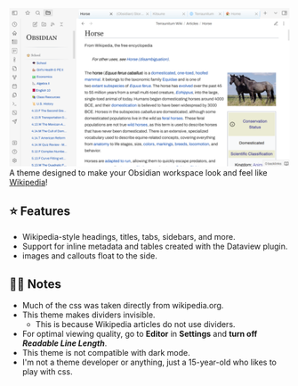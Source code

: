 ![](assets/horse-demo.png)
A theme designed to make your Obsidian workspace look and feel like [Wikipedia](wikipedia.org)! 

## ⭐ Features
- Wikipedia-style headings, titles, tabs, sidebars, and more.
- Support for inline metadata and tables created with the Dataview plugin.
- images and callouts float to the side.

## ☝🏽 Notes
- Much of the css was taken directly from wikipedia.org.
- This theme makes dividers invisible. 
  - This is because Wikipedia articles do not use dividers. 
- For optimal viewing quality, go to **Editor** in **Settings** and **turn off *Readable Line Length***.
- This theme is not compatible with dark mode.
- I'm not a theme developer or anything, just a 15-year-old who likes to play with css.
